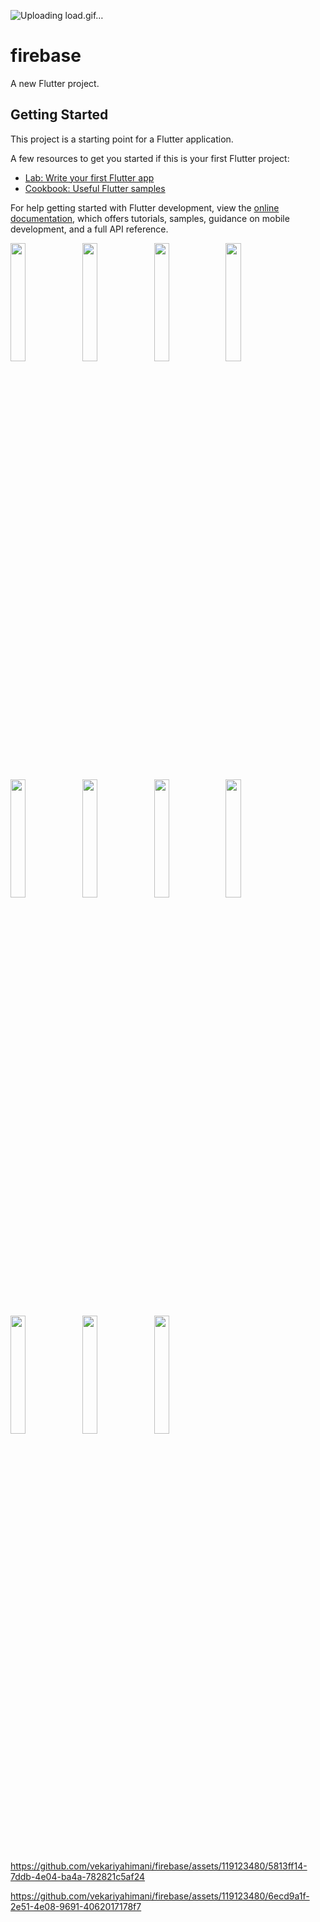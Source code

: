 ![Uploading load.gif…]()
# firebase

A new Flutter project.

## Getting Started

This project is a starting point for a Flutter application.

A few resources to get you started if this is your first Flutter project:

- [Lab: Write your first Flutter app](https://docs.flutter.dev/get-started/codelab)
- [Cookbook: Useful Flutter samples](https://docs.flutter.dev/cookbook)

For help getting started with Flutter development, view the
[online documentation](https://docs.flutter.dev/), which offers tutorials,
samples, guidance on mobile development, and a full API reference.
<p>
<img src="https://github.com/vekariyahimani/ecommers/assets/119123480/dc23ed64-9feb-4afb-9337-8852ce067762"width=22%,height=35%>
<img src="https://github.com/vekariyahimani/ecommers/assets/119123480/3990bc0b-700c-4ed5-a073-4ae59e529246"width=22%,height=35%>
<img src="https://github.com/vekariyahimani/ecommers/assets/119123480/2d6bffb6-afcc-41b4-85fe-872683d870d2a"width=22%,height=35%>
<img src="https://github.com/vekariyahimani/ecommers/assets/119123480/4ad2e1af-83e3-40cd-af46-8c1197e38979"width=22%,height=35%>
<img src="https://github.com/vekariyahimani/ecommers/assets/119123480/2859e21b-ea38-4a32-b629-0f74dc410332"width=22%,height=35%>
<img src="https://github.com/vekariyahimani/ecommers/assets/119123480/1efffa1f-d603-44a5-8b24-d5b74a1715da"width=22%,height=35%>
<img src="https://github.com/vekariyahimani/ecommers/assets/119123480/558bbead-0e17-44bd-8a7d-6b3ed992baa2"width=22%,height=35%>
<img src="https://github.com/vekariyahimani/ecommers/assets/119123480/83dae3b0-34d1-4662-bc45-f82556ac90ca"width=22%,height=35%>
<img src="https://github.com/vekariyahimani/ecommers/assets/119123480/3df7d0a7-42be-4e7d-87fa-2d6ecbbec853"width=22%,height=35%>
<img src="https://github.com/vekariyahimani/ecommers/assets/119123480/f989020f-0ad4-4689-a6c9-0cc6d0aa25b8"width=22%,height=35%>
<img src="https://github.com/vekariyahimani/ecommers/assets/119123480/28bec0c8-36bc-459b-bde2-ceb2b4b33a1e"width=22%,height=35%>





https://github.com/vekariyahimani/firebase/assets/119123480/5813ff14-7ddb-4e04-ba4a-782821c5af24

https://github.com/vekariyahimani/firebase/assets/119123480/6ecd9a1f-2e51-4e08-9691-4062017178f7







